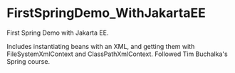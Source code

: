 # FirstSpringDemo_WithJakartaEE
First Spring Demo with Jakarta EE.

Includes instantiating beans with an XML, and getting them with FileSystemXmlContext and ClassPathXmlContext.
Followed Tim Buchalka's Spring course.
